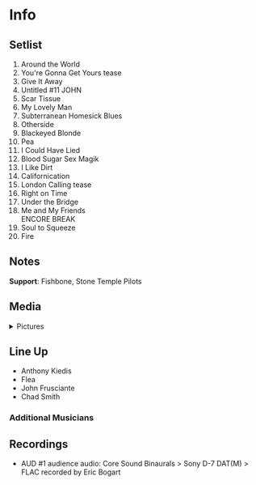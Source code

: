 # Info

## Setlist

1. Around the World
2. You're Gonna Get Yours tease
3. Give It Away
4. Untitled #11 JOHN
5. Scar Tissue
6. My Lovely Man
7. Subterranean Homesick Blues
8. Otherside
9. Blackeyed Blonde
10. Pea
11. I Could Have Lied
12. Blood Sugar Sex Magik
13. I Like Dirt
14. Californication
15. London Calling tease
16. Right on Time
17. Under the Bridge
18. Me and My Friends
<br> ENCORE BREAK
19. Soul to Squeeze
20. Fire

## Notes

**Support**: Fishbone, Stone Temple Pilots

## Media 

<details>
  <summary>Pictures</summary>
  <!--<img alt="Setlist" title="Setlist" src="_.jpg" height="200" />
  <img alt="Clipping" title="Clipping" src="_.jpg" height="200" />
  <img alt="Flyer" title="Flyer" src="_.jpg" height="200" />-->
</details>

## Line Up

* Anthony Kiedis
* Flea
* John Frusciante
* Chad Smith

### Additional Musicians

## Recordings

* AUD #1 audience audio: Core Sound Binaurals > Sony D-7 DAT(M) > FLAC recorded by Eric Bogart
